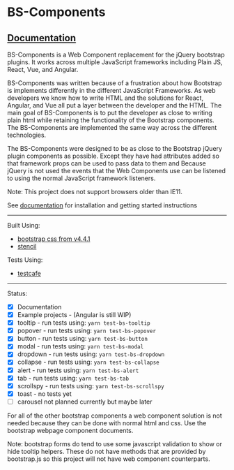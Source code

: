# BS-Components

## [Documentation](https://bs-components.github.io/)

BS-Components is a Web Component replacement for the jQuery bootstrap plugins.  It works across multiple JavaScript frameworks including Plain JS, React, Vue, and Angular.

BS-Components was written because of a frustration about how Bootstrap is implements differently in the different JavaScript Frameworks.  As web developers we know how to write HTML and the solutions for React, Angular, and Vue all put a layer between the developer and the HTML.  The main goal of BS-Components is to put the developer as close to writing plain html while retaining the functionality of the Bootstrap components.  The BS-Components are implemented the same way across the different technologies.

The BS-Components were designed to be as close to the Bootstrap jQuery plugin components as possible.  Except they have had attributes added so that framework props can be used to pass data to them and Because jQuery is not used the events that the Web Components use can be listened to using the normal JavaScript framework listeners.

Note: This project does not support browsers older than IE11.

See [documentation](https://bs-components.github.io/) for installation and getting started instructions

---

Built Using:

- [bootstrap css from v4.4.1](https://github.com/twbs/bootstrap/releases/tag/v4.4.1)
- [stencil](https://stenciljs.com/)

Tests Using:

- [testcafe](https://github.com/DevExpress/testcafe)

---

Status:

- [x] Documentation
- [x] Example projects - (Angular is still WIP)
- [x] tooltip - run tests using: `yarn test-bs-tooltip`
- [x] popover - run tests using: `yarn test-bs-popover`
- [x] button - run tests using: `yarn test-bs-button`
- [x] modal - run tests using: `yarn test-bs-modal`
- [x] dropdown - run tests using: `yarn test-bs-dropdown`
- [x] collapse - run tests using: `yarn test-bs-collapse`
- [x] alert - run tests using: `yarn test-bs-alert`
- [x] tab - run tests using: `yarn test-bs-tab`
- [x] scrollspy - run tests using: `yarn test-bs-scrollspy`
- [x] toast - no tests yet
- [ ] carousel not planned currently but maybe later

For all of the other bootstrap components a web component solution is not needed because they can be done with normal html and css. Use the bootstrap webpage component documents.

Note: bootstrap forms do tend to use some javascript validation to show or hide tooltip helpers. These do not have methods that are provided by bootstrap.js so this project will not have web component counterparts.
